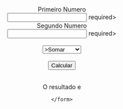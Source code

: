<?php

$nro1 = 0;
$nro2 = 0;
$resultado = 0;
$calcular = 'somar';

if(isset($_GET['nro1'], $_GET['nro2'], $_GET['calcular'],)){
 $nro1 = $_GET['nro1'];
 $nro2 = $_GET['nro2'];
 $calcular = $_GET['calcular'];

 switch($calcular) {
    case 'somar':
        $resultado = $nro1 + $nro2;
        break;
    case 'subtrair':
        $resultado = $nro1 - $nro2;
        break;
    case 'multiplicar':
        $resultado = $nro1 * $nro2;
        break;
    case 'dividir':
        $resultado = $nro1 / $nro2;
        break;

 }

}

?>

<!DOCTYPE html>
<html lang="pt-br">
<head>
    <meta charset="UTF-8">
    <meta name="viewport" content="width=device-width, initial-scale=1.0">
    <title>Calculadora</title>
    <style>
        form{
            text-align: center;
        }
    </style>
</head>
<body>
    <form>
        Primeiro Numero <br>
        <input type="number" name="nro1" value=<?= $nro1 ?> required><br>
        Segundo Numero <br>
        <input type="number" name="nro2" value=<?= $nro2 ?> required><br><br>
        <select name="calcular">
            <option value="somar" <?= ($calcular=='somar')?'Selected':''; ?> >Somar</option>
            <option value="subtrair" <?= ($calcular=='subtrair')?'Selected':''; ?> >Subtrair</option>
            <option value="multiplicar" <?= ($calcular=='multiplicar')?'Selected':''; ?> >Multiplicar</option>
            <option value="dividir" <?= ($calcular=='dividir')?'Selected':''; ?> >Dividir</option>
</select>
<br><br>
<input type="submit" value="Calcular">
<br><br>
<p>O resultado e <?= $resultado ?></p>

    </form>
    
</body>
</html>

